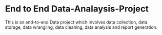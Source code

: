# End to End Data-Analaysis-Project
This is an and-to-end Data project which involves data collection, data storage, data wrangling, data cleaning, data analysis and report generation. 
